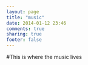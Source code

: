 ```yaml
---
layout: page
title: "music"
date: 2014-01-12 23:46
comments: true
sharing: true
footer: false
---
```


#This is where the music lives
